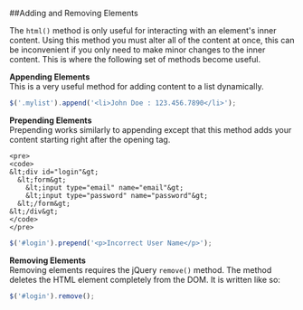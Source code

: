 ##Adding and Removing Elements

The `html()` method is only useful for interacting with an element's inner content. Using this method you must alter all of the content at once, this can be inconvenient if you only need to make minor changes to the inner content. This is where the following set of methods become useful.

**Appending Elements**  
This is a very useful method for adding content to a list dynamically.

```javascript
$('.mylist').append('<li>John Doe : 123.456.7890</li>');
```

**Prepending Elements**  
Prepending works similarly to appending except that this method adds your content starting right after the opening tag.

```markup
<pre>
<code>
&lt;div id="login"&gt;
  &lt;form&gt;
    &lt;input type="email" name="email"&gt;
    &lt;input type="password" name="password"&gt;
  &lt;/form&gt;
&lt;/div&gt;
</code>
</pre>
```

```javascript
$('#login').prepend('<p>Incorrect User Name</p>');
```

**Removing Elements**  
Removing elements requires the jQuery `remove()` method. The method deletes the HTML element completely from the DOM. It is written like so:

```javascript
$('#login').remove();
```

